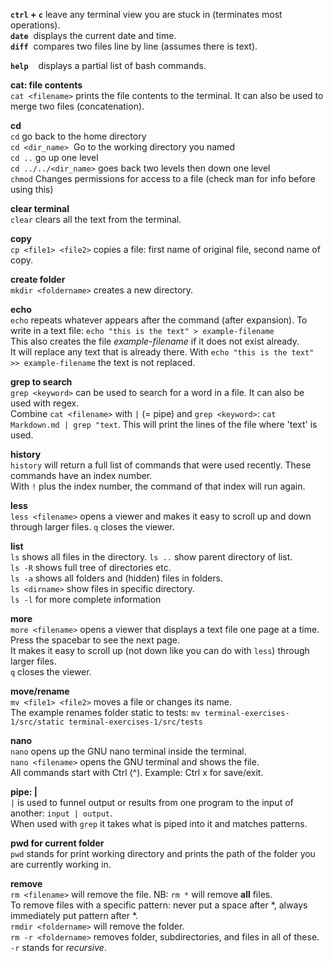 **`ctrl` + `c`** leave any terminal view you are stuck in (terminates most operations).  
**`date`**  displays the current date and time.  
**`diff`**  compares two files line by line (assumes there is text).  

**`help`**    displays a partial list of bash commands.  

**cat: file contents**  
`cat <filename>` prints the file contents to the terminal. It can also be used to merge two files (concatenation).  

**cd**  
`cd` go back to the home directory  
`cd <dir_name>`  Go to the working directory you named  
`cd ..` go up one level  
`cd ../../<dir_name>` goes back two levels then down one level  
`chmod` Changes permissions for access to a file (check man for info before using this)  

**clear terminal**  
`clear` clears all the text from the terminal.  

**copy**  
`cp <file1> <file2>` copies a file: first name of original file, second name of copy.  

**create folder**  
`mkdir <foldername>` creates a new directory.  

**echo**  
`echo` repeats whatever appears after the command (after expansion).
To write in a text file: `echo "this is the text" > example-filename`  
This also creates the file *example-filename* if it does not exist already.  
It will replace any text that is already there. With `echo "this is the text" >> example-filename` the text is not replaced.  

**grep to search**  
`grep <keyword>` can be used to search for a word in a file. It can also be used with regex.  
Combine `cat <filename>` with `|` (= pipe) and `grep <keyword>`: `cat Markdown.md | grep "text`. This will print the lines of the file where 'text' is used.  

**history**  
`history` will return a full list of commands that were used recently. These commands have an index number.  
With `!` plus the index number, the command of that index will run again.  


**less**  
`less <filename>` opens a viewer and makes it easy to scroll up and down through larger files. `q` closes the viewer.  

**list**  
`ls` shows all files in the directory.
`ls ..` show parent directory of list.  
`ls -R` shows full tree of directories etc.  
`ls -a` shows all folders and (hidden) files in folders.  
`ls <dirname>` show files in specific directory.  
`ls -l` for more complete information  

**more**  
`more <filename>` opens a viewer that displays a text file one page at a time. Press the spacebar to see the next page.  
It makes it easy to scroll up (not down like you can do with `less`) through larger files.  
`q` closes the viewer. 

**move/rename**  
`mv <file1> <file2>` moves a file or changes its name.  
The example renames folder static to tests: `mv terminal-exercises-1/src/static terminal-exercises-1/src/tests`

**nano**  
`nano` opens up the GNU nano terminal inside the terminal.  
`nano <filename>` opens the GNU terminal and shows the file.  
All commands start with Ctrl (^). Example: Ctrl x for save/exit.  

**pipe: |**  
`|` is used to funnel output or results from one program to the input of another: `input | output`.  
When used with `grep` it takes what is piped into it and matches patterns.

**pwd for current folder**  
`pwd` stands for print working directory and prints the path of the folder you are currently working in.  


**remove**  
`rm <filename>` will remove the file.
NB: `rm *` will remove **all** files.  
To remove files with a specific pattern: never put a space after *, always immediately put pattern after *.  
`rmdir <foldername>` will remove the folder.  
`rm -r <foldername>` removes folder, subdirectories, and files in all of these. `-r` stands for *recursive*.

